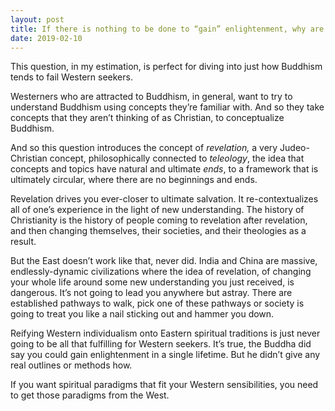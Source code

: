 ```yaml
---
layout: post
title: If there is nothing to be done to “gain” enlightenment, why are so many yearning for a revelation, likely to remain unfulfilled?
date: 2019-02-10
---
```


<p>This question, in my estimation, is perfect for diving into just how Buddhism tends to fail Western seekers.</p><p>Westerners who are attracted to Buddhism, in general, want to try to understand Buddhism using concepts they’re familiar with. And so they take concepts that they aren’t thinking of as Christian, to conceptualize Buddhism.</p><p>And so this question introduces the concept of <i>revelation,</i> a very Judeo-Christian concept, philosophically connected to <i>teleology</i>, the idea that concepts and topics have natural and ultimate <i>ends</i>, to a framework that is ultimately circular, where there are no beginnings and ends.</p><p>Revelation drives you ever-closer to ultimate salvation. It re-contextualizes all of one’s experience in the light of new understanding. The history of Christianity is the history of people coming to revelation after revelation, and then changing themselves, their societies, and their theologies as a result.</p><p>But the East doesn’t work like that, never did. India and China are massive, endlessly-dynamic civilizations where the idea of revelation, of changing your whole life around some new understanding you just received, is dangerous. It’s not going to lead you anywhere but astray. There are established pathways to walk, pick one of these pathways or society is going to treat you like a nail sticking out and hammer you down.</p><p>Reifying Western individualism onto Eastern spiritual traditions is just never going to be all that fulfilling for Western seekers. It’s true, the Buddha did say you could gain enlightenment in a single lifetime. But he didn’t give any real outlines or methods how.</p><p>If you want spiritual paradigms that fit your Western sensibilities, you need to get those paradigms from the West.</p>
